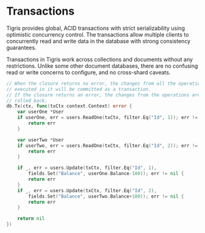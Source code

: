 # Transactions

Tigris provides global, ACID transactions with strict serializability
using optimistic concurrency control. The transactions allow multiple
clients to concurrently read and write data in the database with strong
consistency guarantees.

Transactions in Tigris work across collections and documents without any
restrictions. Unlike some other document databases, there are no confusing
read or write concerns to configure, and no cross-shard caveats.

```go
// When the closure returns no error, the changes from all the operations
// executed in it will be committed as a transaction.
// If the closure returns an error, the changes from the operations are
// rolled back.
db.Tx(ctx, func(txCtx context.Context) error {
    var userOne *User
    if userOne, err = users.ReadOne(txCtx, filter.Eq("Id", 1)); err != nil {
        return err
    }

    var userTwo *User
    if userTwo, err = users.ReadOne(txCtx, filter.Eq("Id", 2)); err != nil {
        return err
    }

    if _, err = users.Update(txCtx, filter.Eq("Id", 1),
        fields.Set("Balance", userOne.Balance-100)); err != nil {
        return err
    }
    if _, err = users.Update(txCtx, filter.Eq("Id", 2),
        fields.Set("Balance", userTwo.Balance+100)); err != nil {
        return err
    }

    return nil
})
```
